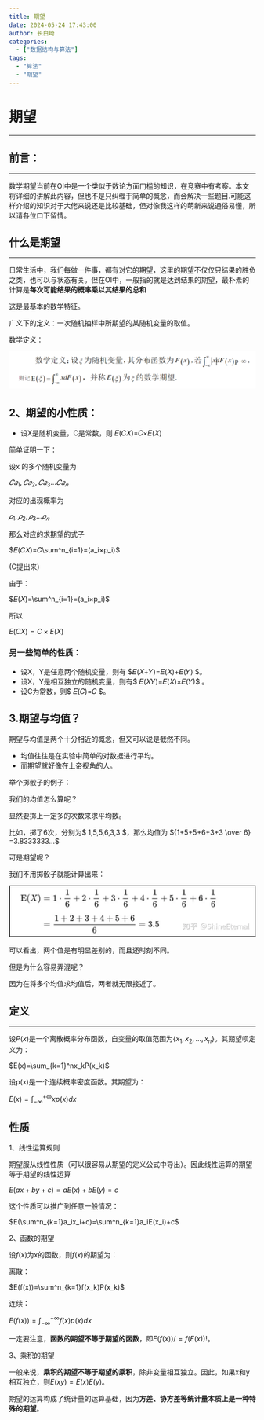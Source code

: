 ```yaml
---
title: 期望
date: 2024-05-24 17:43:00
author: 长白崎
categories:
  - ["数据结构与算法"]
tags:
  - "算法"
  - "期望"
---
```


# 期望

---

## 前言：

---

数学期望当前在OI中是一个类似于数论方面门槛的知识，在竞赛中有考察。本文将详细的讲解此内容，但也不是只纠缠于简单的概念，而会解决一些题目.可能这样介绍的知识对于大佬来说还是比较基础，但对像我这样的萌新来说通俗易懂，所以请各位口下留情。



## 什么是期望

---

日常生活中，我们每做一件事，都有对它的期望，这里的期望不仅仅只结果的胜负之类，也可以与状态有关。但在OI中，一般指的就是达到结果的期望，最朴素的计算是**每次可能结果的概率乘以其结果的总和**

这是最基本的数学特征。

广义下的定义：一次随机抽样中所期望的某随机变量的取值。

数学定义：

![img](./期望/images/v2-643803274a974b7e7b76f9eb9c5dfab6_r.jpg)

## 2、期望的小性质：

- 设X是随机变量，C是常数，则 𝐸(𝐶𝑋)=𝐶×𝐸(𝑋)

简单证明一下：

设x 的多个随机变量为

$𝐶𝑎_1,𝐶𝑎_2,𝐶𝑎_3...𝐶𝑎_𝑛$

对应的出现概率为

$𝑝_1,𝑝_2,𝑝_3...𝑝_𝑛$

那么对应的求期望的式子

$𝐸(𝐶𝑋)=𝐶\sum^n_{i=1}=(a_i×p_i)$

(C提出来)

由于：

$𝐸(𝑋)=\sum^n_{i=1}=(a_i×p_i)$

所以

$E(CX)=C\times E(X)$

### 另一些简单的性质：

- 设X，Y是任意两个随机变量，则有 $𝐸(𝑋+𝑌)=𝐸(𝑋)+𝐸(𝑌) $。
- 设X，Y是相互独立的随机变量，则有$ 𝐸(𝑋𝑌)=𝐸(𝑋)×𝐸(𝑌)$ 。
- 设C为常数，则$ 𝐸(𝐶)=𝐶 $。

## 3.期望与均值？

期望与均值是两个十分相近的概念，但又可以说是截然不同。

- 均值往往是在实验中简单的对数据进行平均。
- 而期望就好像在上帝视角的人。

举个掷骰子的例子：

我们的均值怎么算呢？

显然要掷上一定多的次数来求平均数。

比如，掷了6次，分别为$ 1,5,5,6,3,3 $，那么均值为 ${1+5+5+6+3+3 \over 6} =3.8333333...$

可是期望呢？

我们不用掷骰子就能计算出来：

![img](./期望/images/v2-d00d39e03a1457c01f60a01a2fcb3a0d_1440w.webp)

可以看出，两个值是有明显差别的，而且还时刻不同。

但是为什么容易弄混呢？

因为在将多个均值求均值后，两者就无限接近了。

## 定义

---

设$P(x)$是一个离散概率分布函数，自变量的取值范围为$\{x_1,x_2,...,x_n\}$。其期望呗定义为：

$E(x)=\sum_{k=1}^nx_kP(x_k)$

设p(x)是一个连续概率密度函数。其期望为：

$E(x)=\int^{+\infty}_{-\infty}xp(x)dx$

## 性质

1、线性运算规则

期望服从线性性质（可以很容易从期望的定义公式中导出）。因此线性运算的期望等于期望的线性运算

$E(ax+by+c)=aE(x)+bE(y)=c$

这个性质可以推广到任意一般情况：

$E(\sum^n_{k=1}a_ix_i+c)=\sum^n_{k=1}a_iE(x_i)+c$

2、函数的期望

设$f(x)$为x的函数，则$f( x )$的期望为：

离散：

$E(f(x))=\sum^n_{k=1}f(x_k)P(x_k)$

连续：

$E(f(x))=\int^{+\infty}_{-\infty}f(x)p(x)dx$



一定要注意，**函数的期望不等于期望的函数**，即$E(f(x))/=f(E(x))!$。

3、乘积的期望

一般来说，**乘积的期望不等于期望的乘积**，除非变量相互独立。因此，如果x和y相互独立，则$E(xy)=E(x)E(y)$。

期望的运算构成了统计量的运算基础，因为**方差、协方差等统计量本质上是一种特殊的期望**。


